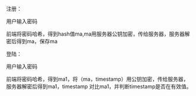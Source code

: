 注册：

用户输入密码

前端将密码哈希，得到hash值ma,ma用服务器公钥加密，传给服务器，服务器解密后得到ma，保存ma

登陆：

用户输入密码

前端将密码哈希，得到ma1，将（ma，timestamp）用公钥加密，传给服务器，服务器解密后得到ma1，timestamp 对比ma1，并判断timestamp是否在有效值。